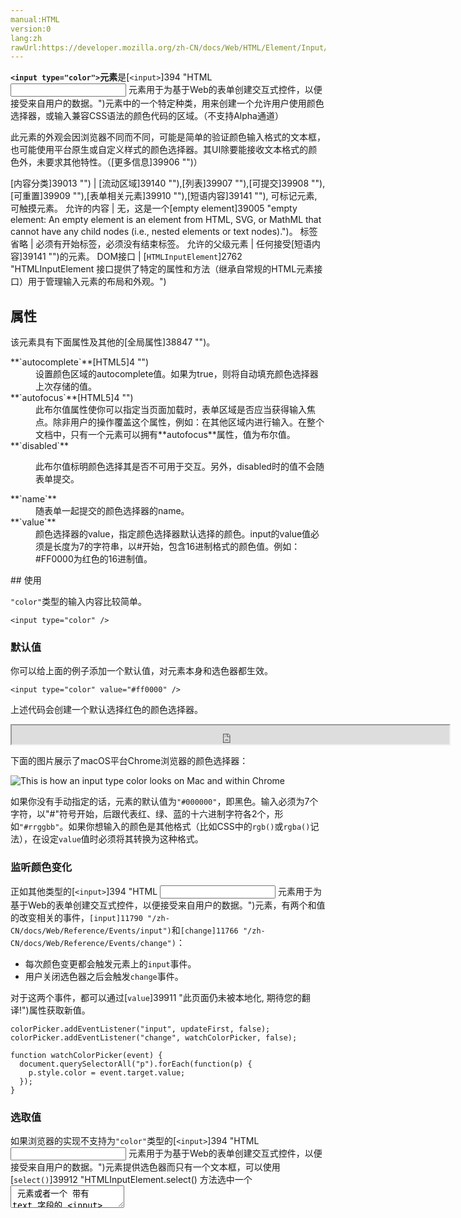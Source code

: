 ```yaml
---
manual:HTML
version:0
lang:zh
rawUrl:https://developer.mozilla.org/zh-CN/docs/Web/HTML/Element/Input/color
---
```






**`<input type="color">`元素**是[`<input>`]394 "HTML <input> 元素用于为基于Web的表单创建交互式控件，以便接受来自用户的数据。")元素中的一个特定种类，用来创建一个允许用户使用颜色选择器，或输入兼容CSS语法的颜色代码的区域。（不支持Alpha通道）



此元素的外观会因浏览器不同而不同，可能是简单的验证颜色输入格式的文本框，也可能使用平台原生或自定义样式的颜色选择器。其UI除要能接收文本格式的颜色外，未要求其他特性。（[更多信息]39906 "")）


[内容分类]39013 "") | [流动区域]39140 ""),[列表]39907 ""),[可提交]39908 ""),[可重置]39909 ""),[表单相关元素]39910 ""),[短语内容]39141 ""), 可标记元素, 可触摸元素。 
允许的内容 | 无，这是一个[empty element]39005 "empty element: An empty element is an element from HTML, SVG, or MathML that cannot have any child nodes (i.e., nested elements or text nodes).")。 
标签省略 | 必须有开始标签，必须没有结束标签。 
允许的父级元素 | 任何接受[短语内容]39141 "")的元素。 
DOM接口 | [`HTMLInputElement`]2762 "HTMLInputElement 接口提供了特定的属性和方法（继承自常规的HTML元素接口）用于管理输入元素的布局和外观。") 


## 属性<a name="属性"></a>


该元素具有下面属性及其他的[全局属性]38847 "")。

<dl><dt id=''>**`autocomplete`**[HTML5]4 "")</dt><dd>设置颜色区域的autocomplete值。如果为true，则将自动填充颜色选择器上次存储的值。</dd><dt id=''>**`autofocus`**[HTML5]4 "")</dt><dd>此布尔值属性使你可以指定当页面加载时，表单区域是否应当获得输入焦点。除非用户的操作覆盖这个属性，例如：在其他区域内进行输入。在整个文档中，只有一个元素可以拥有**autofocus**属性，值为布尔值。</dd><dt id=''>**`disabled`**</dt><dd>

此布尔值标明颜色选择其是否不可用于交互。另外，disabled时的值不会随表单提交。

</dd><dt id=''>**`name`**</dt><dd>随表单一起提交的颜色选择器的name。</dd><dt id=''>**`value`**</dt><dd>颜色选择器的value，指定颜色选择器默认选择的颜色。input的value值必须是长度为7的字符串，以#开始，包含16进制格式的颜色值。例如：#FF0000为红色的16进制值。</dd></dl>
## 使用<a name="使用"></a>


`"color"`类型的输入内容比较简单。


```
<input type="color" />
```

### 默认值<a name="默认值"></a>


你可以给上面的例子添加一个默认值，对元素本身和选色器都生效。


```
<input type="color" value="#ff0000" />
```


上述代码会创建一个默认选择红色的颜色选择器。



<iframe src='https://mdn.mozillademos.org/zh-CN/docs/Web/HTML/Element/Input/color$samples/Providing_a_default_color?revision=1391403' width='700' height='30'></iframe>



下面的图片展示了macOS平台Chrome浏览器的颜色选择器：



![This is how an input type color looks on Mac and within Chrome](%39905.png "")



如果你没有手动指定的话，元素的默认值为`"#000000"`，即黑色。输入必须为7个字符，以&quot;#&quot;符号开始，后跟代表红、绿、蓝的十六进制字符各2个，形如`"#rrggbb"`。如果你想输入的颜色是其他格式（比如CSS中的`rgb()`或`rgba()`记法），在设定`value`值时必须将其转换为这种格式。


### 监听颜色变化<a name="监听颜色变化"></a>


正如其他类型的[`<input>`]394 "HTML <input> 元素用于为基于Web的表单创建交互式控件，以便接受来自用户的数据。")元素，有两个和值的改变相关的事件，`[input]11790 "/zh-CN/docs/Web/Reference/Events/input")`和`[change]11766 "/zh-CN/docs/Web/Reference/Events/change")`：


* 每次颜色变更都会触发元素上的`input`事件。
* 用户关闭选色器之后会触发`change`事件。


对于这两个事件，都可以通过[`value`]39911 "此页面仍未被本地化, 期待您的翻译!")属性获取新值。


```
colorPicker.addEventListener("input", updateFirst, false);
colorPicker.addEventListener("change", watchColorPicker, false);

function watchColorPicker(event) {
  document.querySelectorAll("p").forEach(function(p) {
    p.style.color = event.target.value;
  });
}
```

### 选取值<a name="选取值"></a>


如果浏览器的实现不支持为`"color"`类型的[`<input>`]394 "HTML <input> 元素用于为基于Web的表单创建交互式控件，以便接受来自用户的数据。")元素提供选色器而只有一个文本框，可以使用[`select()`]39912 "HTMLInputElement.select() 方法选中一个 <textarea> 元素或者一个 带有 text 字段的 <input> 元素里的所有内容。")方法选取输入内容。如果浏览器提供了选色器，`select()`方法将会什么也不做。因此，需要留心这两种情况下方法行为的差异。


```
colorWell.select();
```

### 实现差异<a name="实现差异"></a>


如上文所说，如果浏览器不提供选色器，此元素将会显示为一个具备输入验证功能的文本框。例如，在Safari 10.1中，你将会看到以下内容：



![Screenshot of the example taken in Safari.](%39904.png "")



而相同的内容在Firefox 55下则会显示成：



![Screenshot of the example taken in Firefox 55 for macOS](%39903.png "")



如果点击元素，则会弹出选色器，在此例中，为macOS平台的选色器。



![Screenshot of the element with the color picker open in Firefox Mac.](%39902.png "")


## 验证<a name="验证"></a>


如果当前的[user agent]3517 "user agent: A user agent is a computer program representing a person, for example, a browser in a Web context.")下，用户输入无法转换为7个字符的十六进制RGB形式，会被判定为非法输入。在这种情况下，[`:invalid`]28015 "此页面仍未被本地化, 期待您的翻译!")伪类会生效。


## 规范<a name="规范"></a>

规范 | 状态 | 注释 
 ---  |  ---  |  ---  | 
[HTML Living Standard]39913 "HTML Living Standard") | Living Standard |  
[HTML5]12717 "HTML5") | Recommendation |  
[HTML 4.01 Specification]39275 "HTML 4.01 Specification") | Recommendation | 初始定义 


## 浏览器兼容性<a name="浏览器兼容性"></a>


**[We&#39;re converting our compatibility data into a machine-readable JSON format]3344 "")**. This compatibility table still uses the old format, because we haven&#39;t yet converted the data it contains.**[Find out how you can help!]3392 "")**


* 
* 

特性 | Chrome | Edge | Firefox (Gecko) | Internet Explorer | Opera | Safari 
基本支持 | 1.0 | 12 | 1.0 (1.7 or earlier) | 2 | 1.0 | 1.0 
type=&quot;color&quot; | 20.0 | 38 | [29.0]6948 "Released on 2014-04-29.")(29.0)<sup>[[1]]39914 "")</sup> | 未实现 | 11.01 | 10 





[1] 在Windows Touch上尚未实现。




